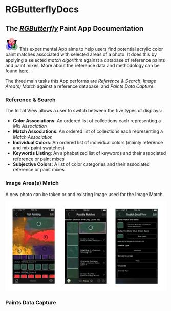 # RGButterflyDocs

## The [_RGButterfly_](https://spineo.github.io/RGButterflyDocs/) Paint App Documentation

![RGButterfly Logo](images/RGButterfly_Logo.png) This experimental App aims to help users find potential acrylic color paint matches associated with selected areas of a photo. It does this by applying a selected _match algorithm_ against a database of reference paints and paint mixes. More about the reference data and methodology can be found [here](content/About.md).

The three main tasks this App performs are _Reference & Search_, _Image Area(s) Match_ against a reference database, and _Paints Data Capture_.

### Reference & Search

The Initial View allows a user to switch between the five types of displays:
* __Color Associations__: An ordered list of collections each representing a _Mix Association_
* __Match Associations__: An ordered list of collections each representing a _Match Association_
* __Individual Colors__: An ordered list of individual colors (mainly reference and mix paint swatches)
* __Keywords Listing__: An alphabetized list of keywords and their associated reference or paint mixes
* __Subjective Colors__: A list of color categories and their associated reference or paint mixes

### Image Area(s) Match

A new photo can be taken or and existing image used for the Image Match.

![MatchViews](images/MatchViews.jpg)

### Paints Data Capture


